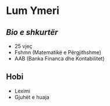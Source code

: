 # Lum Ymeri
## _Bio e shkurtër_
- 25 vjeç 
- Fshmn (Matematikë e Përgjithshme) 
- AAB (Banka Financa dhe Kontabilitet)
## Hobi 
- Leximi 
- Gjuhët e huaja 